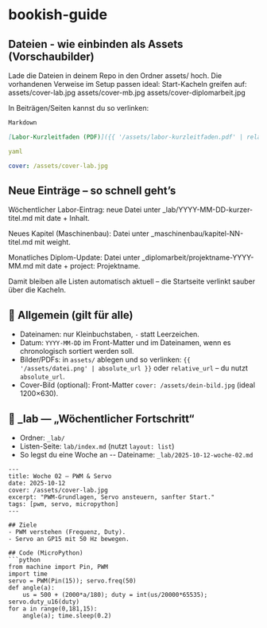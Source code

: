 # bookish-guide

## Dateien - wie einbinden als Assets (Vorschaubilder)
Lade die Dateien in deinem Repo in den Ordner assets/ hoch.
Die vorhandenen Verweise im Setup passen ideal:
Start-Kacheln greifen auf:
assets/cover-lab.jpg
assets/cover-mb.jpg
assets/cover-diplomarbeit.jpg

In Beiträgen/Seiten kannst du so verlinken:

```markdown
Markdown

[Labor-Kurzleitfaden (PDF)]({{ '/assets/labor-kurzleitfaden.pdf' | relative_url }})
```

```yaml
yaml

cover: /assets/cover-lab.jpg
```
## Neue Einträge – so schnell geht’s
Wöchentlicher Labor-Eintrag: neue Datei unter _lab/YYYY-MM-DD-kurzer-titel.md mit date + Inhalt.

Neues Kapitel (Maschinenbau): Datei unter _maschinenbau/kapitel-NN-titel.md mit weight.

Monatliches Diplom-Update: Datei unter _diplomarbeit/projektname-YYYY-MM.md mit date + project: Projektname.

Damit bleiben alle Listen automatisch aktuell – die Startseite verlinkt sauber über die Kacheln.

## 🚥 Allgemein (gilt für alle)
- Dateinamen: nur Kleinbuchstaben, `-` statt Leerzeichen.
- Datum: `YYYY-MM-DD` im Front-Matter und im Dateinamen, wenn es chronologisch sortiert werden soll.
- Bilder/PDFs: in `assets/` ablegen und so verlinken:
`{{ '/assets/datei.png' | absolute_url }}` oder `relative_url` – du nutzt `absolute_url`.
- Cover-Bild (optional): Front-Matter `cover: /assets/dein-bild.jpg` (ideal 1200×630).

## 🧪 _lab — „Wöchentlicher Fortschritt“
- Ordner: `_lab/`
- Listen-Seite: `lab/index.md` (nutzt `layout: list`)
- So legst du eine Woche an
-- Dateiname: `_lab/2025-10-12-woche-02.md`

```
---
title: Woche 02 – PWM & Servo
date: 2025-10-12
cover: /assets/cover-lab.jpg
excerpt: "PWM-Grundlagen, Servo ansteuern, sanfter Start."
tags: [pwm, servo, micropython]
---

## Ziele
- PWM verstehen (Frequenz, Duty).
- Servo an GP15 mit 50 Hz bewegen.

## Code (MicroPython)
```python
from machine import Pin, PWM
import time
servo = PWM(Pin(15)); servo.freq(50)
def angle(a):
    us = 500 + (2000*a/180); duty = int(us/20000*65535); servo.duty_u16(duty)
for a in range(0,181,15):
    angle(a); time.sleep(0.2)
```




